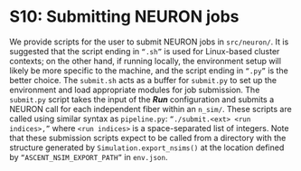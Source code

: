 # S10: Submitting NEURON jobs
We provide scripts for the user to submit NEURON jobs in `src/neuron/`. It
is suggested that the script ending in `“.sh”` is used for Linux-based
cluster contexts; on the other hand, if running locally, the environment
setup will likely be more specific to the machine, and the script ending
in `“.py”` is the better choice. The `submit.sh` acts as a buffer for
`submit.py` to set up the environment and load appropriate modules for job
submission. The `submit.py` script takes the input of the ***Run***
configuration and submits a NEURON call for each independent fiber
within an `n_sim/`. These scripts are called using similar syntax as
`pipeline.py`: `“./submit.<ext> <run indices>,”` where `<run
indices>` is a space-separated list of integers. Note that these
submission scripts expect to be called from a directory with the
structure generated by `Simulation.export_nsims()` at the location
defined by `“ASCENT_NSIM_EXPORT_PATH”` in `env.json`.
